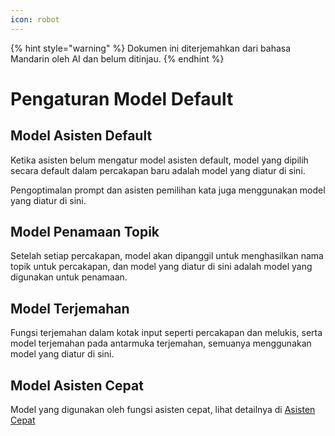```yaml
---
icon: robot
---
```


{% hint style="warning" %}
Dokumen ini diterjemahkan dari bahasa Mandarin oleh AI dan belum ditinjau.
{% endhint %}

# Pengaturan Model Default

## Model Asisten Default

Ketika asisten belum mengatur model asisten default, model yang dipilih secara default dalam percakapan baru adalah model yang diatur di sini.

Pengoptimalan prompt dan asisten pemilihan kata juga menggunakan model yang diatur di sini.

## Model Penamaan Topik

Setelah setiap percakapan, model akan dipanggil untuk menghasilkan nama topik untuk percakapan, dan model yang diatur di sini adalah model yang digunakan untuk penamaan.

## Model Terjemahan

Fungsi terjemahan dalam kotak input seperti percakapan dan melukis, serta model terjemahan pada antarmuka terjemahan, semuanya menggunakan model yang diatur di sini.

## Model Asisten Cepat

Model yang digunakan oleh fungsi asisten cepat, lihat detailnya di [Asisten Cepat](../kuai-jie-zhu-shou.md)